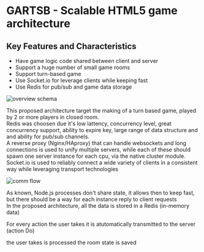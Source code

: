 GARTSB - Scalable HTML5 game  architecture 
============

Key Features and Characteristics
---

- Have game logic code shared between client and server
- Support a huge number of small game rooms
- Support turn-based game
- Use Socket.io for leverage clients while keeping fast
- Use Redis for pub/sub and game data storage

![overview schema](https://raw.github.com/flockonus/gartsb/master/docs/overview_schema.png)

This proposed architecture target the making of a turn based game, played by 2 or more players in closed room.  
Redis was choosen due it's low lattency, concurrency level, great concurrency support, ability to expire key, large range of data structure and and ability for pub/sub channels.  
A reverse proxy (Nginx/HAproxy) that can handle websockets and long connections is used to unify multiple servers, while each of these should spawn one server instance for each cpu, via the native cluster module.  
Socket.io is used to reliably connect a wide variety of clients in a consistent way while leveraging transport technologies  


![comm flow](https://raw.github.com/flockonus/gartsb/master/docs/comm_flow.png)

As known, Node.js processes don't share state, it allows then to keep fast, but there should be a way for each instance reply to client requests  
In the proposed architecture, all the data is stored in a Redis (in-memory data)  

For every action the user takes it is atutomatically transmitted to the server (action Do) 

the user takes is processed the room state is saved


